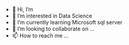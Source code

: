 - 👋 Hi, I’m 
- 👀 I’m interested in Data Science
- 🌱 I’m currently learning Microsoft sql server 
- 💞️ I’m looking to collaborate on ...
- 📫 How to reach me ...

<!---
Dumbledoresa/Dumbledoresa is a ✨ special ✨ repository because its `README.md` (this file) appears on your GitHub profile.
You can click the Preview link to take a look at your changes.
--->
